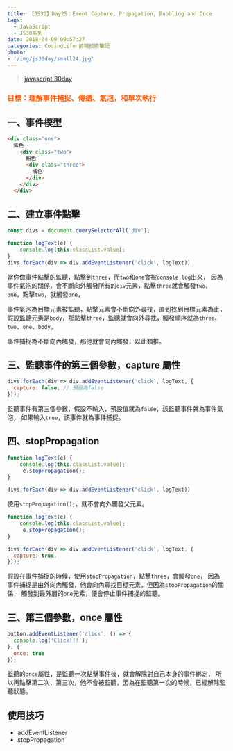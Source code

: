 ```yaml
---
title: 【JS30】Day25：Event Capture, Propagation, Bubbling and Once
tags:
  - JavaScript
  - JS30系列
date: 2018-04-09 09:57:27
categories: CodingLife 前端技術筆記
photo:
- '/img/js30day/small24.jpg'
---
```


> [javascript 30day](https://javascript30.com/)

<!-- more -->

### <span style="color:#ff5900">目標：理解事件捕捉、傳遞、氣泡，和單次執行</span>

## 一、事件模型
```html
<div class="one">
  紫色
    <div class="two">
      粉色
      <div class="three">
        橘色
      </div>
    </div>
  </div>
```

## 二、建立事件點擊
```js
const divs = document.querySelectorAll('div');

function logText(e) {
    console.log(this.classList.value);
}
divs.forEach(div => div.addEventListener('click', logText))
```

當你做事件點擊的監聽，點擊到`three`，而`two`和`one`會被`console.log`出來，
因為事件氣泡的關係，會不斷向外觸發所有的`div`元素，點擊`three`就會觸發`two`、`one`，點擊`two`，就觸發`one`，

事件氣泡為目標元素被監聽，點擊元素會不斷向外尋找，直到找到目標元素為止，
假設監聽元素是`body`，那點擊`three`，監聽就會向外尋找，觸發順序就為`three`、`two`、`one`、`body`。

事件捕捉為不斷向內觸發，那他就會向內觸發，以此類推。

## 三、監聽事件的第三個參數，capture 屬性
```js
divs.forEach(div => div.addEventListener('click', logText, {
  capture: false, // 預設為false
}));
```

監聽事件有第三個參數，假設不輸入，預設值就為`false`，該監聽事件就為事件氣泡，
如果輸入`true`，該事件就為事件捕捉。

## 四、stopPropagation

```js
function logText(e) {
    console.log(this.classList.value);
     e.stopPropagation();
}

divs.forEach(div => div.addEventListener('click', logText))
```
使用`stopPropagation();`，就不會向外觸發父元素。

```js
function logText(e) {
    console.log(this.classList.value);
     e.stopPropagation();
}

divs.forEach(div => div.addEventListener('click', logText, {
  capture: true,
}));
```

假設在事件捕捉的時候，使用`stopPropagation`，點擊`three`，會觸發`one`，
因為事件捕捉是由外向內觸發，他會向內尋找目標元素，但因為`stopPropagation`的關係，
觸發到最外層的`one`元素，便會停止事件捕捉的監聽。

## 三、第三個參數，once 屬性
```js
button.addEventListener('click', () => {
  console.log('Click!!!');
}, {
  once: true
});
```
監聽的`once`屬性，是監聽一次點擊事件後，就會解除對自己本身的事件綁定，
所以再點擊第二次、第三次，他不會被監聽，因為在監聽第一次的時候，已經解除監聽狀態。


## 使用技巧

- addEventListener
- stopPropagation